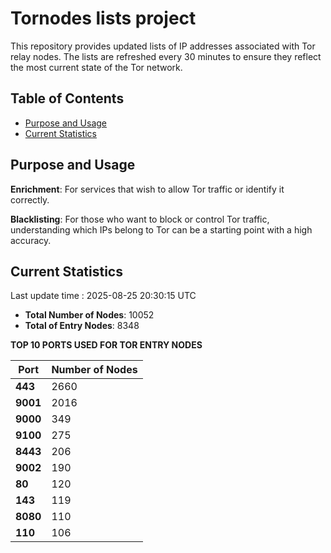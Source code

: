 # Tornodes lists project

This repository provides updated lists of IP addresses associated with Tor relay nodes. The lists are refreshed every 30 minutes to ensure they reflect the most current state of the Tor network.

## Table of Contents

- [Purpose and Usage](#purpose-and-usage)
- [Current Statistics](#current-statistics)


## Purpose and Usage

**Enrichment**: For services that wish to allow Tor traffic or identify it correctly.

**Blacklisting**: For those who want to block or control Tor traffic, understanding which IPs belong to Tor can be a starting point with a high accuracy.

## Current Statistics

Last update time : 2025-08-25 20:30:15 UTC

- **Total Number of Nodes**: 10052
- **Total of Entry Nodes**: 8348

**TOP 10 PORTS USED FOR TOR ENTRY NODES**

| **Port** | **Number of Nodes** |
|------|-----------------|
| **443**   | 2660  |
| **9001**   | 2016  |
| **9000**   | 349  |
| **9100**   | 275  |
| **8443**   | 206  |
| **9002**   | 190  |
| **80**   | 120  |
| **143**   | 119  |
| **8080**   | 110  |
| **110**   | 106  |

